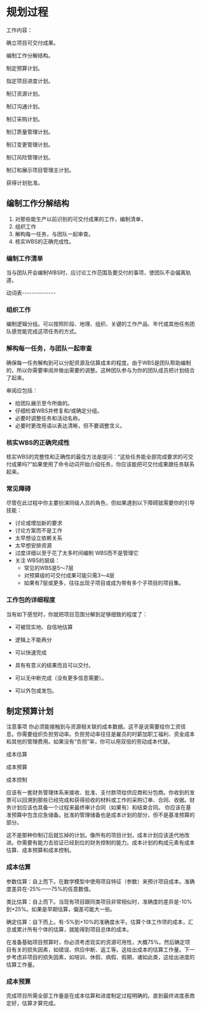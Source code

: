 # 规划过程

工作内容：

确立项目可交付成果。

编制工作分解结构。

制定预算计划。

指定项目进度计划。

制订资源计划。

制订沟通计划。

制订采购计划。

制订质量管理计划。

制订变更管理计划。

制订风险管理计划。

制订和展示项目管理主计划。

获得计划批准。



## 编制工作分解结构

1. 对那些能生产以前识别的可交付成果的工作，编制清单，
2. 组织工作
3. 解构每一任务，与团队一起审查。
4. 核实WBS的正确完成性。

### 编制工作清单

当与团队开会编制WBS时，应讨论工作范围及要交付的事项，使团队不会偏离轨道。

动词表--------------

### 组织工作

编制逻辑分组。可以按照阶段、地理、组织、关键的工作产品、年代或其他任务团队感觉能完成这项任务的方式。

### 解构每一任务，与团队一起审查

确保每一任务解构到可以分配资源及估算成本的程度。由于WBS是团队帮助编制的，所以你需要审阅并做出需要的调整。这种团队参与为你的团队成员把计划结合了起来。

审阅应包括：

- 给团队展示至今所做的。
- 仔细检查WBS并修复和/或确定分组。
- 必要时调整任务和活动名称。
- 必要时更改用语以表达清晰，但不要调整含义。

### 核实WBS的正确完成性

核实WBS的完整性和正确性的最佳方法是提问：“这些任务能全部完成要求的可交付成果吗?”如果使用了命令动词开始介绍任务，你应该能把可交付成果跟任务联系起来。

### 常见障碍
尽管在此过程中你主要扮演同级人员的角色，但如果遇到以下障碍就需要你的引导技能：

- 讨论或增加新的要求
- 讨论方案而不是工作
- 太早想设立依赖关系
- 太早想安排资源
- 过度详细以至于花了太多时间编制 WBS而不是管理它
- 关注 WBS的层级：
  - 常见的WBS是5～7层
  - 对预算级的可交付成果可能只需3～4层
  - 如果有7层或更多，往往出现子项目或成为带有多个子项目的项目集。

### 工作包的详细程度

当有如下感觉时，你就把项目范围分解到足够细致的程度了：

- 可被现实地、自信地估算
- 逻辑上不能再分

- 可以快速完成
- 具有有意义的结果而且可以交付。
- 可以无中断完成（没有更多信息需要）。
- 可以外包或发包。

## 制定预算计划

注意事项
你必须能接触到与资源相关联的成本数据。这不是说需要给你工资信息。你需要组织负担劳动率。负担劳动率往往是雇员的时薪加职工福利、资金成本和其他的管理费用。如果没有“负担”率，你可以用双倍的劳动成本代替。

成本估算

成本预算

成本控制

应该有一套财务管理体系来接收、批准、支付款项给供应商和分包商。你收到的发票可以回溯到那些已经完成和获得验收的材料或工作的采购订单、合同、收据。财务计划应该也具备一个过程来最终审计合同（如果有）和结束合同。
你应该在基准预算中包含应急储备。批准的管理储备也是成本计划的部分，但不是基准预算的部分。

这不是那种你制订后就忘掉的计划。像所有的项目计划，成本计划应该迭代地改进。你需要有能力去验证已经到位的财务控制的能力。成本计划的构成元素有成本估算、成本预算和成本控制。

### 成本估算

参数估算：自上而下。在数学模型中使用项目特征（参数）来预计项目成本。准确度差异在-25%——75%的任意数值。

类比估算：自上而下。当现有项目跟同类项目非常相似时，准确度的差异是-10%到+25%。如果是早期估算，偏差可能大一些。

确定估算：自下而上。有-5%到+10%的准确度水平。估算个体工作项的成本，汇总或累计所有个体的估算，就能得到项目总体的成本。

在准备基础项目预算时，你必须考虑现实的资源可用性，大概75%。然后确定项目有关的损失因素，如错误、供应中断、返工等。这给出成本的估算工作量。下一步考虑非项目的损失因素，如培训、休假、病假、假期，诸如此类，这给出进度的估算工作量。

### 成本预算

完成项目所需全部工作量是在成本估算和进度制定过程明确的。直到最终进度表商定好，估算才算完成。


